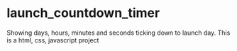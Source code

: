 # launch_countdown_timer
Showing days, hours, minutes and seconds ticking down to launch day. This is a html, css, javascript project
